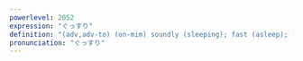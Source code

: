 ```yaml
---
powerlevel: 2052
expression: "ぐっすり"
definition: "(adv,adv-to) (on-mim) soundly (sleeping); fast (asleep); (P)"
pronunciation: "ぐっすり"
---
```

